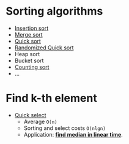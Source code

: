 # Sorting algorithms
- [Insertion sort](https://github.com/gaoisbest/Basic-Algorithms/blob/master/Sorting_algorithms/Insert_sort.py)
- [Merge sort](https://github.com/gaoisbest/Basic-Algorithms/blob/master/Sorting_algorithms/Merge_sort.py)
- [Quick sort](https://github.com/gaoisbest/Basic-Algorithms/blob/master/Sorting_algorithms/Quick_sort.py)
- [Randomized Quick sort](https://github.com/gaoisbest/Basic-Algorithms/blob/master/Sorting_algorithms/Quick_sort_randomnized.py)
- Heap sort
- Bucket sort
- [Counting sort](https://github.com/gaoisbest/Basic-Algorithms/blob/master/Sorting_algorithms/Counting_sort.py)
- ...

# Find k-th element
- [Quick select](https://github.com/gaoisbest/Basic-Algorithms/blob/master/Sorting_algorithms/Quick_select.py)
    - Average `O(n)`
    - Sorting and select costs `O(nlgn)`
    - Application: [**find median in linear time**](https://rcoh.me/posts/linear-time-median-finding/).

